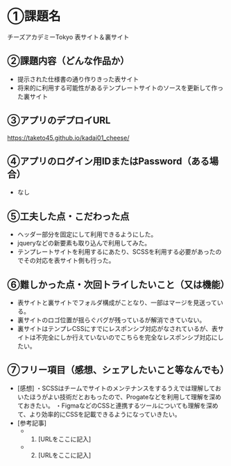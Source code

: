 # ①課題名
チーズアカデミーTokyo 表サイト＆裏サイト

## ②課題内容（どんな作品か）
- 提示された仕様書の通り作りきった表サイト
- 将来的に利用する可能性があるテンプレートサイトのソースを更新して作った裏サイト

## ③アプリのデプロイURL
https://taketo45.github.io/kadai01_cheese/

## ④アプリのログイン用IDまたはPassword（ある場合）
- なし

## ⑤工夫した点・こだわった点
- ヘッダー部分を固定にして利用できるようにした。
- jqueryなどの新要素も取り込んで利用してみた。
- テンプレートサイトを利用するにあたり、SCSSを利用する必要があったのでその対応を表サイト側も行った。

## ⑥難しかった点・次回トライしたいこと（又は機能）
- 表サイトと裏サイトでフォルダ構成がことなり、一部はマージを見送っている。
- 裏サイトのロゴ位置が揺らぐバグが残っているが解消できていない。
- 裏サイトはテンプレCSSにすでにレスポンシブ対応がなされているが、表サイトは不完全にしか行えていないのでこちらを完全なレスポンシブ対応にしたい。

## ⑦フリー項目（感想、シェアしたいこと等なんでも）
- [感想]
  ・SCSSはチームでサイトのメンテナンスをするうえでは理解しておいたほうがよい技術だとおもったので、Progateなどを利用して理解を深めておきたい。
  ・FigmaなどのCSSと連携するツールについても理解を深めて、より効率的にCSSを記載できるようになっていきたい。
- [参考記事]
  - 1. [URLをここに記入]
  - 2. [URLをここに記入]